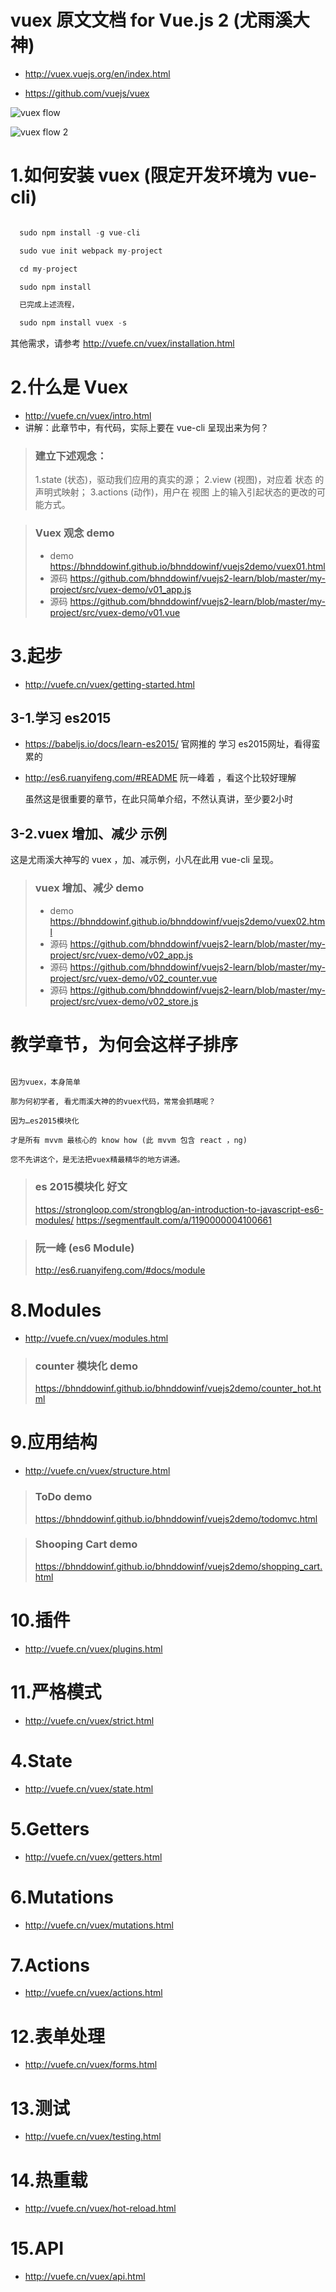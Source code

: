 
# vuex 原文文档 for Vue.js 2 (尤雨溪大神)

- http://vuex.vuejs.org/en/index.html

- https://github.com/vuejs/vuex

![vuex flow](http://vuefe.cn/vuex/images/flow.png)

![vuex flow 2](http://vuefe.cn/vuex/images/vuex.png)

# 1.如何安装 vuex (限定开发环境为 vue-cli)

``` js

  sudo npm install -g vue-cli

  sudo vue init webpack my-project

  cd my-project

  sudo npm install

  已完成上述流程，

  sudo npm install vuex -s

```

  其他需求，请参考 http://vuefe.cn/vuex/installation.html

# 2.什么是 Vuex

- http://vuefe.cn/vuex/intro.html
- 讲解：此章节中，有代码，实际上要在 vue-cli 呈现出来为何？

> ### 建立下述观念：
> 1.state (状态)，驱动我们应用的真实的源；
> 2.view (视图)，对应着 状态 的声明式映射；
> 3.actions (动作)，用户在 视图 上的输入引起状态的更改的可能方式。


> ### Vuex 观念 demo
> - demo https://bhnddowinf.github.io/bhnddowinf/vuejs2demo/vuex01.html
> - 源码 https://github.com/bhnddowinf/vuejs2-learn/blob/master/my-project/src/vuex-demo/v01_app.js
> - 源码 https://github.com/bhnddowinf/vuejs2-learn/blob/master/my-project/src/vuex-demo/v01.vue

# 3.起步

- http://vuefe.cn/vuex/getting-started.html

## 3-1.学习 es2015

- https://babeljs.io/docs/learn-es2015/ 官网推的 学习 es2015网址，看得蛮累的

- http://es6.ruanyifeng.com/#README 阮一峰着 ，看这个比较好理解

  虽然这是很重要的章节，在此只简单介绍，不然认真讲，至少要2小时

## 3-2.vuex 增加、减少 示例

这是尤雨溪大神写的 vuex ，加、减示例，小凡在此用 vue-cli 呈现。

> ### vuex 增加、减少 demo
>- demo https://bhnddowinf.github.io/bhnddowinf/vuejs2demo/vuex02.html
>- 源码 https://github.com/bhnddowinf/vuejs2-learn/blob/master/my-project/src/vuex-demo/v02_app.js
>- 源码 https://github.com/bhnddowinf/vuejs2-learn/blob/master/my-project/src/vuex-demo/v02_counter.vue
>- 源码 https://github.com/bhnddowinf/vuejs2-learn/blob/master/my-project/src/vuex-demo/v02_store.js


# 教学章节，为何会这样子排序

```

因为vuex，本身简单

那为何初学者, 看尤雨溪大神的的vuex代码，常常会抓瞎呢？

因为…es2015模块化

才是所有 mvvm 最核心的 know how (此 mvvm 包含 react ，ng)

您不先讲这个，是无法把vuex精最精华的地方讲通。

```

> ### es 2015模块化 好文
> https://strongloop.com/strongblog/an-introduction-to-javascript-es6-modules/
> https://segmentfault.com/a/1190000004100661


> ### 阮一峰 (es6 Module)
> http://es6.ruanyifeng.com/#docs/module

# 8.Modules

-  http://vuefe.cn/vuex/modules.html

> ### counter 模块化 demo
> https://bhnddowinf.github.io/bhnddowinf/vuejs2demo/counter_hot.html

# 9.应用结构

-  http://vuefe.cn/vuex/structure.html

> ### ToDo demo
> https://bhnddowinf.github.io/bhnddowinf/vuejs2demo/todomvc.html


> ### Shooping Cart demo
> https://bhnddowinf.github.io/bhnddowinf/vuejs2demo/shopping_cart.html

# 10.插件

-  http://vuefe.cn/vuex/plugins.html

# 11.严格模式

-  http://vuefe.cn/vuex/strict.html


# 4.State

-  http://vuefe.cn/vuex/state.html

# 5.Getters

 - http://vuefe.cn/vuex/getters.html

# 6.Mutations

 - http://vuefe.cn/vuex/mutations.html

# 7.Actions

-  http://vuefe.cn/vuex/actions.html


# 12.表单处理

-  http://vuefe.cn/vuex/forms.html

# 13.测试

-  http://vuefe.cn/vuex/testing.html

# 14.热重载

-  http://vuefe.cn/vuex/hot-reload.html

# 15.API

-  http://vuefe.cn/vuex/api.html
